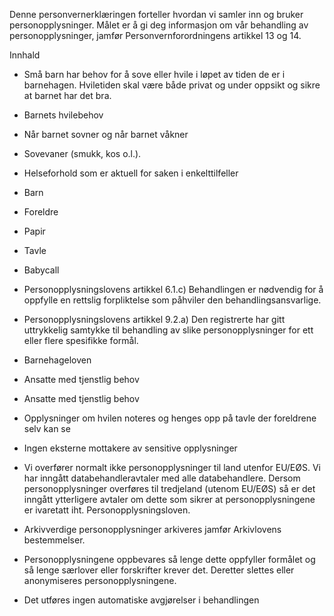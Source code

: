 <!-- title: Hvile- og sovetid i barnehagen -->


  

Denne personvernerklæringen forteller hvordan vi samler inn og bruker personopplysninger. Målet er å gi deg informasjon om vår behandling av personopplysninger, jamfør Personvernforordningens artikkel 13 og 14.

  

Innhald

*   Små barn har behov for å sove eller hvile i løpet av tiden de er i barnehagen. Hviletiden skal være både privat og under oppsikt og sikre at barnet har det bra.  
    
*   Barnets hvilebehov  
    
*   Når barnet sovner og når barnet våkner  
    
*   Sovevaner (smukk, kos o.l.).  
    
*   Helseforhold som er aktuell for saken i enkelttilfeller  
    
*   Barn  
    
*   Foreldre  
    
*   Papir  
    
*   Tavle  
    
*   Babycall  
    
*   Personopplysningslovens artikkel 6.1.c) Behandlingen er nødvendig for å oppfylle en rettslig forpliktelse som påhviler den behandlingsansvarlige.  
    
*   Personopplysningslovens artikkel 9.2.a) Den registrerte har gitt uttrykkelig samtykke til behandling av slike personopplysninger for ett eller flere spesifikke formål.  
    
*   Barnehageloven  
    
*   Ansatte med tjenstlig behov  
    
*   Ansatte med tjenstlig behov  
    
*   Opplysninger om hvilen noteres og henges opp på tavle der foreldrene selv kan se  
    
*   Ingen eksterne mottakere av sensitive opplysninger  
    
*   Vi overfører normalt ikke personopplysninger til land utenfor EU/EØS. Vi har inngått databehandleravtaler med alle databehandlere. Dersom personopplysninger overføres til tredjeland (utenom EU/EØS) så er det inngått ytterligere avtaler om dette som sikrer at personopplysningene er ivaretatt iht. Personopplysningsloven.  
    
*   Arkivverdige personopplysninger arkiveres jamfør Arkivlovens bestemmelser.  
    
*   Personopplysningene oppbevares så lenge dette oppfyller formålet og så lenge særlover eller forskrifter krever det. Deretter slettes eller anonymiseres personopplysningene.  
    
*   Det utføres ingen automatiske avgjørelser i behandlingen